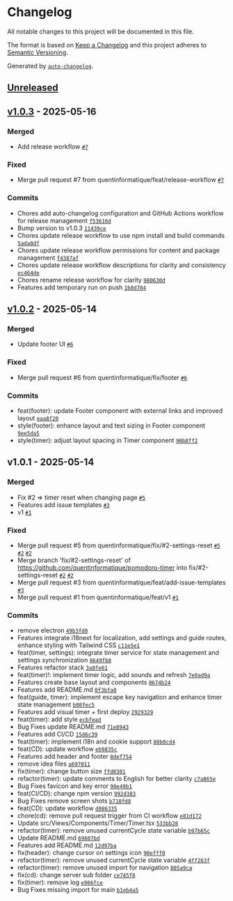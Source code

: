 # Changelog

All notable changes to this project will be documented in this file.

The format is based on [Keep a Changelog](https://keepachangelog.com/en/1.0.0/)
and this project adheres to [Semantic Versioning](https://semver.org/spec/v2.0.0.html).

Generated by [`auto-changelog`](https://github.com/CookPete/auto-changelog).

## [Unreleased](https://github.com/quentinformatique/pomodoro-timer/compare/v1.0.3...HEAD)

## [v1.0.3](https://github.com/quentinformatique/pomodoro-timer/compare/v1.0.2...v1.0.3) - 2025-05-16

### Merged

- Add release workflow [`#7`](https://github.com/quentinformatique/pomodoro-timer/pull/7)

### Fixed

- Merge pull request #7 from quentinformatique/feat/release-workflow [`#7`](https://github.com/VOTRE_UTILISATEUR/pomodoro-timer/issues/7)

### Commits

- Chores add auto-changelog configuration and GitHub Actions workflow for release management [`f53616d`](https://github.com/quentinformatique/pomodoro-timer/commit/f53616d98dcbd1af24d4f612d1520a8592e7b7d2)
- Bump version to v1.0.3 [`11439ce`](https://github.com/quentinformatique/pomodoro-timer/commit/11439ce5818e5952cfe550f17bf25345a5e73018)
- Chores update release workflow to use npm install and build commands [`5ada8df`](https://github.com/quentinformatique/pomodoro-timer/commit/5ada8df1ccce144dc1286160cd735e19ca8d1723)
- Chores update release workflow permissions for content and package management [`f4387af`](https://github.com/quentinformatique/pomodoro-timer/commit/f4387af5715622943fa956f072c4bc274954c2de)
- Chores update release workflow descriptions for clarity and consistency [`ec464de`](https://github.com/quentinformatique/pomodoro-timer/commit/ec464de1f7a7d5ead7cb3d5dba7581b690f01501)
- Chores rename release workflow for clarity [`980630d`](https://github.com/quentinformatique/pomodoro-timer/commit/980630d76357e2fe877c68d6c09dc5e5de42a33a)
- Features add temporary run on push [`1b8d784`](https://github.com/quentinformatique/pomodoro-timer/commit/1b8d784127f11e95de73a8cfcd18c6bc0bfecc25)

## [v1.0.2](https://github.com/quentinformatique/pomodoro-timer/compare/v1.0.1...v1.0.2) - 2025-05-14

### Merged

- Update footer UI [`#6`](https://github.com/quentinformatique/pomodoro-timer/pull/6)

### Fixed

- Merge pull request #6 from quentinformatique/fix/footer [`#6`](https://github.com/VOTRE_UTILISATEUR/pomodoro-timer/issues/6)

### Commits

- feat(footer): update Footer component with external links and improved layout [`eaa8f20`](https://github.com/quentinformatique/pomodoro-timer/commit/eaa8f20b4a54c09d2aa8513828e7629c0add8edd)
- style(footer): enhance layout and text sizing in Footer component [`9ee5da5`](https://github.com/quentinformatique/pomodoro-timer/commit/9ee5da538fd3bc30d874d0fef464b71544cba17c)
- style(timer): adjust layout spacing in Timer component [`90b8ff2`](https://github.com/quentinformatique/pomodoro-timer/commit/90b8ff2fc95ac550966bb2f315689262909bdc4b)

## v1.0.1 - 2025-05-14

### Merged

- Fix #2 =&gt; timer reset when changing page [`#5`](https://github.com/quentinformatique/pomodoro-timer/pull/5)
- Features add issue templates [`#3`](https://github.com/quentinformatique/pomodoro-timer/pull/3)
- v1 [`#1`](https://github.com/quentinformatique/pomodoro-timer/pull/1)

### Fixed

- Merge pull request #5 from quentinformatique/fix/#2-settings-reset [`#5`](https://github.com/VOTRE_UTILISATEUR/pomodoro-timer/issues/5) [`#2`](https://github.com/VOTRE_UTILISATEUR/pomodoro-timer/issues/2) [`#2`](https://github.com/VOTRE_UTILISATEUR/pomodoro-timer/issues/2)
- Merge branch 'fix/#2-settings-reset' of https://github.com/quentinformatique/pomodoro-timer into fix/#2-settings-reset [`#2`](https://github.com/VOTRE_UTILISATEUR/pomodoro-timer/issues/2) [`#2`](https://github.com/VOTRE_UTILISATEUR/pomodoro-timer/issues/2)
- Merge pull request #3 from quentinformatique/feat/add-issue-templates [`#3`](https://github.com/VOTRE_UTILISATEUR/pomodoro-timer/issues/3)
- Merge pull request #1 from quentinformatique/feat/v1 [`#1`](https://github.com/VOTRE_UTILISATEUR/pomodoro-timer/issues/1)

### Commits

- remove electron [`49b3fd0`](https://github.com/quentinformatique/pomodoro-timer/commit/49b3fd00cd81d82bb24eaa069689aef12eede91d)
- Features integrate i18next for localization, add settings and guide routes, enhance styling with Tailwind CSS [`c11e5e1`](https://github.com/quentinformatique/pomodoro-timer/commit/c11e5e1a4407acc72c09e1792ac4758e26d04e9d)
- feat(timer, settings): integrate timer service for state management and settings synchronization [`8649fb8`](https://github.com/quentinformatique/pomodoro-timer/commit/8649fb88c8228f33e118bc0206ce3afa414a8a9d)
- Features refactor stack [`3a8fe61`](https://github.com/quentinformatique/pomodoro-timer/commit/3a8fe610c4a6824449539e2f72ba6f2c5b0cb9d3)
- feat(timer)!: implement timer logic, add sounds and refresh [`7e0ad9a`](https://github.com/quentinformatique/pomodoro-timer/commit/7e0ad9aacfdf93129a7d74805e2db2fcb3f2ca24)
- Features create base layout and components [`0674b24`](https://github.com/quentinformatique/pomodoro-timer/commit/0674b2493e85308cc0cf0eec53ac95e70f69c993)
- Features add README.md [`0f3bfa0`](https://github.com/quentinformatique/pomodoro-timer/commit/0f3bfa0fd60ea690deaad58650fd9c6202af419b)
- feat(guide, timer): implement escape key navigation and enhance timer state management [`b08fec5`](https://github.com/quentinformatique/pomodoro-timer/commit/b08fec55a2a66f8beb12c4a4dabdf87255490e3c)
- Features add visual timer + first deploy [`2929329`](https://github.com/quentinformatique/pomodoro-timer/commit/292932957045474af9dfe9033194798e7b2d86e2)
- feat(timer): add style [`ecbfead`](https://github.com/quentinformatique/pomodoro-timer/commit/ecbfead663cf8bc105972b1ff2c58c32627b17c4)
- Bug Fixes update README.md [`71e8943`](https://github.com/quentinformatique/pomodoro-timer/commit/71e89435d96be56d987b14ee59b0c58555395df5)
- Features add CI/CD [`15d6c39`](https://github.com/quentinformatique/pomodoro-timer/commit/15d6c3979d12ac5570d8301f0366cbddb49c8c1e)
- feat(timer): implement i18n and cookie support [`88b0cd4`](https://github.com/quentinformatique/pomodoro-timer/commit/88b0cd438914df6687b57fc5e725d170f87c0a1d)
- feat(CD): update workflow [`eb9835c`](https://github.com/quentinformatique/pomodoro-timer/commit/eb9835c78d01f1d9857e88e5321249e31d280971)
- Features add header and footer [`8def754`](https://github.com/quentinformatique/pomodoro-timer/commit/8def754db81c016135de34df5120460baa551ff2)
- remove idea files [`a697011`](https://github.com/quentinformatique/pomodoro-timer/commit/a69701168403a177fc965c24613ec6874fee210d)
- fix(timer): change button size [`ffd0301`](https://github.com/quentinformatique/pomodoro-timer/commit/ffd0301eba7b701e79b390a23c4b9ee0c5b23e3c)
- refactor(timer): update comments to English for better clarity [`c7a865e`](https://github.com/quentinformatique/pomodoro-timer/commit/c7a865e25271d3c5e1765971398420a13fa4dd63)
- Bug Fixes favicon and key error [`90e49b1`](https://github.com/quentinformatique/pomodoro-timer/commit/90e49b1a19eeb875c1f2a66a924f5e6f93eead49)
- feat(CI/CD): change npm version [`992d383`](https://github.com/quentinformatique/pomodoro-timer/commit/992d383214fab49ccb3f26e0ba3818ce82d741c4)
- Bug Fixes remove screen shots [`b718fd8`](https://github.com/quentinformatique/pomodoro-timer/commit/b718fd85c3e4f4b94bcc746c6812ba2492ac9429)
- feat(CD): update workflow [`d086335`](https://github.com/quentinformatique/pomodoro-timer/commit/d08633524b39ba7cfabb429ac470134e2dcbc363)
- chore(cd): remove pull request trigger from CI workflow [`e81d172`](https://github.com/quentinformatique/pomodoro-timer/commit/e81d17256ba51ced719a520a4826704f6c96fb47)
- Update src/Views/Components/Timer/Timer.tsx [`533bb28`](https://github.com/quentinformatique/pomodoro-timer/commit/533bb28adc0a4408822b21844cd795b8decb5ef7)
- refactor(timer): remove unused currentCycle state variable [`b97b65c`](https://github.com/quentinformatique/pomodoro-timer/commit/b97b65cbc416591cdafb5626a0f8255bd727c607)
- Update README.md [`69607bd`](https://github.com/quentinformatique/pomodoro-timer/commit/69607bd93816bd92729ab841dca4b2940cbea897)
- Features add README.md [`12d97ba`](https://github.com/quentinformatique/pomodoro-timer/commit/12d97bab6c9051d44bbf3493e4b185673e90889b)
- fix(header): change cursor on settings icon [`90efff0`](https://github.com/quentinformatique/pomodoro-timer/commit/90efff0147238393c8d6541dc66b989846645f15)
- refactor(timer): remove unused currentCycle state variable [`4ff263f`](https://github.com/quentinformatique/pomodoro-timer/commit/4ff263f2bb7af2f7605180d4b56b95efaa5d64d3)
- refactor(timer): remove unused import for navigation [`805a9ca`](https://github.com/quentinformatique/pomodoro-timer/commit/805a9ca9cc408a174f9c84beb7e6b62cbb08cc52)
- fix(cd): change server sub folder [`ce745f8`](https://github.com/quentinformatique/pomodoro-timer/commit/ce745f81235a582e8a31993b70b1776580988ae7)
- fix(timer): remove log [`e966fce`](https://github.com/quentinformatique/pomodoro-timer/commit/e966fce13bbb14aa91d8c3d9821fd68a8881fcb8)
- Bug Fixes missing import for main [`b1eb4a5`](https://github.com/quentinformatique/pomodoro-timer/commit/b1eb4a568225b739e73e89ac0bbdc23806f88af9)
